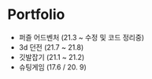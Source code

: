 # Portfolio

- 퍼즐 어드벤처 (21.3 ~ 수정 및 코드 정리중)
- 3d 던전 (21.7 ~ 21.8)
- 깃발잡기 (21.1 ~ 21.2)
- 슈팅게임 (17.6 / 20. 9)

